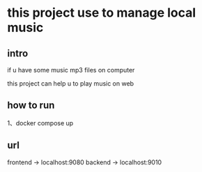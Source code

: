 # this project use to manage local music


## intro


if u have some music mp3 files on computer

this project can help u to play music on web


## how to run 

1、docker compose up


## url

frontend -> localhost:9080
backend -> localhost:9010

